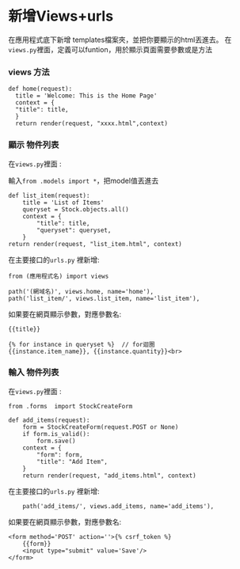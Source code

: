 # 新增Views+urls


在應用程式底下新增 templates檔案夾，並把你要顯示的html丟進去。
在`views.py`裡面，定義可以funtion，用於顯示頁面需要參數或是方法

### views 方法

    def home(request):
      title = 'Welcome: This is the Home Page'
      context = {
      "title": title,
      }
      return render(request, "xxxx.html",context)

### 顯示 物件列表

在`views.py`裡面 :

輸入`from .models import *`，把model值丟進去
      
    def list_item(request):
        title = 'List of Items'
        queryset = Stock.objects.all()
        context = {
            "title": title,
            "queryset": queryset,
        }
	return render(request, "list_item.html", context)
      
在主要接口的`urls.py` 裡新增:

    from (應用程式名) import views

    path('(網域名)', views.home, name='home'),
    path('list_item/', views.list_item, name='list_item'),
    
如果要在網頁顯示參數，對應參數名:

    {{title}}

	{% for instance in queryset %}  // for迴圈
	{{instance.item_name}}, {{instance.quantity}}<br>

### 輸入 物件列表

在`views.py`裡面 :

	from .forms  import StockCreateForm

	def add_items(request):
		form = StockCreateForm(request.POST or None)
		if form.is_valid():
			form.save()
		context = {
			"form": form,
			"title": "Add Item",
		}
		return render(request, "add_items.html", context)
		
		
在主要接口的`urls.py` 裡新增:

		path('add_items/', views.add_items, name='add_items'),
		
如果要在網頁顯示參數，對應參數名:

	<form method='POST' action=''>{% csrf_token %}
		{{form}}
        <input type="submit" value='Save'/>
    </form>
